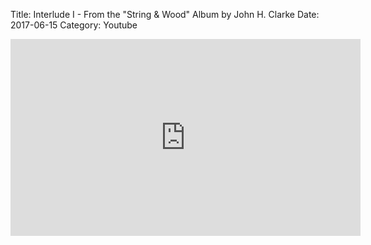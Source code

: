 Title: Interlude I - From the "String & Wood" Album by John H. Clarke
Date: 2017-06-15
Category: Youtube

<iframe width="560" height="315" src="https://www.youtube.com/embed/cCSze52ealU" title="YouTube video player" frameborder="0" allow="accelerometer; autoplay; clipboard-write; encrypted-media; gyroscope; picture-in-picture" allowfullscreen></iframe>

